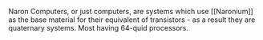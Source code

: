 
Naron Computers, or just computers, are systems which use [[Naronium]] as the base material for their equivalent of transistors - as a result they are quaternary systems. Most having 64-quid processors.



